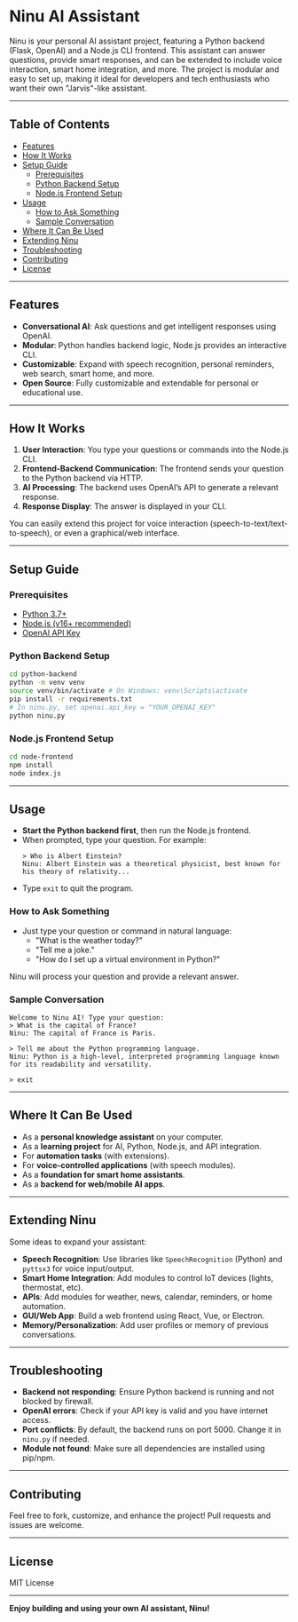 # Ninu AI Assistant

Ninu is your personal AI assistant project, featuring a Python backend (Flask, OpenAI) and a Node.js CLI frontend. This assistant can answer questions, provide smart responses, and can be extended to include voice interaction, smart home integration, and more. The project is modular and easy to set up, making it ideal for developers and tech enthusiasts who want their own "Jarvis"-like assistant.

---

## Table of Contents

- [Features](#features)
- [How It Works](#how-it-works)
- [Setup Guide](#setup-guide)
  - [Prerequisites](#prerequisites)
  - [Python Backend Setup](#python-backend-setup)
  - [Node.js Frontend Setup](#nodejs-frontend-setup)
- [Usage](#usage)
  - [How to Ask Something](#how-to-ask-something)
  - [Sample Conversation](#sample-conversation)
- [Where It Can Be Used](#where-it-can-be-used)
- [Extending Ninu](#extending-ninu)
- [Troubleshooting](#troubleshooting)
- [Contributing](#contributing)
- [License](#license)

---

## Features

- **Conversational AI**: Ask questions and get intelligent responses using OpenAI.
- **Modular**: Python handles backend logic, Node.js provides an interactive CLI.
- **Customizable**: Expand with speech recognition, personal reminders, web search, smart home, and more.
- **Open Source**: Fully customizable and extendable for personal or educational use.

---

## How It Works

1. **User Interaction**: You type your questions or commands into the Node.js CLI.
2. **Frontend-Backend Communication**: The frontend sends your question to the Python backend via HTTP.
3. **AI Processing**: The backend uses OpenAI’s API to generate a relevant response.
4. **Response Display**: The answer is displayed in your CLI.

You can easily extend this project for voice interaction (speech-to-text/text-to-speech), or even a graphical/web interface.

---

## Setup Guide

### Prerequisites

- [Python 3.7+](https://www.python.org/downloads/)
- [Node.js (v16+ recommended)](https://nodejs.org/)
- [OpenAI API Key](https://platform.openai.com/account/api-keys)

### Python Backend Setup

```bash
cd python-backend
python -m venv venv
source venv/bin/activate # On Windows: venv\Scripts\activate
pip install -r requirements.txt
# In ninu.py, set openai.api_key = "YOUR_OPENAI_KEY"
python ninu.py
```

### Node.js Frontend Setup

```bash
cd node-frontend
npm install
node index.js
```

---

## Usage

- **Start the Python backend first**, then run the Node.js frontend.
- When prompted, type your question. For example:
  ```
  > Who is Albert Einstein?
  Ninu: Albert Einstein was a theoretical physicist, best known for his theory of relativity...
  ```
- Type `exit` to quit the program.

### How to Ask Something

- Just type your question or command in natural language:
  - "What is the weather today?"
  - "Tell me a joke."
  - "How do I set up a virtual environment in Python?"

Ninu will process your question and provide a relevant answer.

### Sample Conversation

```
Welcome to Ninu AI! Type your question:
> What is the capital of France?
Ninu: The capital of France is Paris.

> Tell me about the Python programming language.
Ninu: Python is a high-level, interpreted programming language known for its readability and versatility.

> exit
```

---

## Where It Can Be Used

- As a **personal knowledge assistant** on your computer.
- As a **learning project** for AI, Python, Node.js, and API integration.
- For **automation tasks** (with extensions).
- For **voice-controlled applications** (with speech modules).
- As a **foundation for smart home assistants**.
- As a **backend for web/mobile AI apps**.

---

## Extending Ninu

Some ideas to expand your assistant:

- **Speech Recognition**: Use libraries like `SpeechRecognition` (Python) and `pyttsx3` for voice input/output.
- **Smart Home Integration**: Add modules to control IoT devices (lights, thermostat, etc).
- **APIs**: Add modules for weather, news, calendar, reminders, or home automation.
- **GUI/Web App**: Build a web frontend using React, Vue, or Electron.
- **Memory/Personalization**: Add user profiles or memory of previous conversations.

---

## Troubleshooting

- **Backend not responding**: Ensure Python backend is running and not blocked by firewall.
- **OpenAI errors**: Check if your API key is valid and you have internet access.
- **Port conflicts**: By default, the backend runs on port 5000. Change it in `ninu.py` if needed.
- **Module not found**: Make sure all dependencies are installed using pip/npm.

---

## Contributing

Feel free to fork, customize, and enhance the project! Pull requests and issues are welcome.

---

## License

MIT License

---

**Enjoy building and using your own AI assistant, Ninu!**
